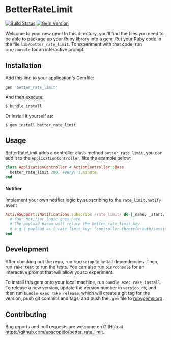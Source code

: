 # BetterRateLimit
[![Build Status](https://travis-ci.org/upscopeio/better_rate_limit.svg?branch=master)](https://travis-ci.org/upscopeio/better_rate_limit)
[![Gem Version](https://badge.fury.io/rb/better_rate_limit.svg)](https://badge.fury.io/rb/better_rate_limit)

Welcome to your new gem! In this directory, you'll find the files you need to be able to package up your Ruby library into a gem. Put your Ruby code in the file `lib/better_rate_limit`. To experiment with that code, run `bin/console` for an interactive prompt.

## Installation

Add this line to your application's Gemfile:

```ruby
gem 'better_rate_limit'
```

And then execute:

    $ bundle install

Or install it yourself as:

    $ gem install better_rate_limit

## Usage

BetterRateLimit adds a controller class method `better_rate_limit`, you can add it to the `ApplicationController`, like the example below:

```ruby
class ApplicationController < ActionController::Base
  better_rate_limit 200, every: 1.minute
end
```

#### Notifier
Implement your own notifier logic by subscribing to the `rate_limit.notify` event

```ruby
ActiveSupport::Notifications.subscribe /rate_limit/ do |_name, _start, _finish, _id, payload|
  # Your Notifier logic goes here
  # The payload param will return the better_rate_limit_key
  # e.g ( payload => { rate_limit_key: 'controller_throttle:auth/session:10:900:127.0.0.1' } )
end
```

## Development

After checking out the repo, run `bin/setup` to install dependencies. Then, run `rake test` to run the tests. You can also run `bin/console` for an interactive prompt that will allow you to experiment.

To install this gem onto your local machine, run `bundle exec rake install`. To release a new version, update the version number in `version.rb`, and then run `bundle exec rake release`, which will create a git tag for the version, push git commits and tags, and push the `.gem` file to [rubygems.org](https://rubygems.org).

## Contributing

Bug reports and pull requests are welcome on GitHub at https://github.com/upscopeio/better_rate_limit.
